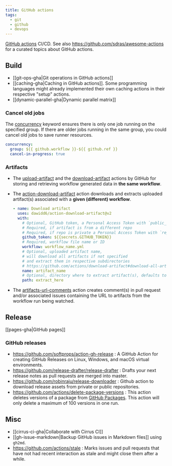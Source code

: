 ```yaml
---
title: GitHub actions
tags:
  - git
  - github
  - devops
---
```


[GitHub actions](https://docs.github.com/en/actions) CI/CD. See also https://github.com/sdras/awesome-actions for a curated topics about GitHub actions.

## Build

+ [[git-ops-gha|Git operations in GitHub actions]]
+ [[caching-gha|Caching in GitHub actions]]. Some programming languages might already implemented their own caching actions in their respective "setup" actions.
+ [[dynamic-parallel-gha|Dynamic parallel matrix]]

### Cancel old jobs

The [concurrency](https://docs.github.com/en/actions/using-jobs/using-concurrency) keyword ensures there is only one job running on the specified group. If there are older jobs running in the same group, you could  cancel old jobs to save runner resources.

```yaml
concurrency:
  group: ${{ github.workflow }}-${{ github.ref }}
  cancel-in-progress: true
```

### Artifacts

- The [upload-artifact](https://github.com/actions/upload-artifact) and the [download-artifact](https://github.com/actions/download-artifact) actions by GitHub for storing and retrieving workflow generated data in **the same workflow**.
- The [action-download-artifact](https://github.com/dawidd6/action-download-artifact) action downloads and extracts uploaded artifact(s) associated with a **given (different) workflow**.

  ```yaml
  - name: Download artifact
    uses: dawidd6/action-download-artifact@v2
    with:
      # Optional, GitHub token, a Personal Access Token with `public_repo` scope if needed
      # Required, if artifact is from a different repo
      # Required, if repo is private a Personal Access Token with `repo` scope is needed
      github_token: ${{secrets.GITHUB_TOKEN}}
      # Required, workflow file name or ID
      workflow: workflow_name.yml
      # Optional, uploaded artifact name,
      # will download all artifacts if not specified
      # and extract them in respective subdirectories
      # https://github.com/actions/download-artifact#download-all-artifacts
      name: artifact_name
      # Optional, directory where to extract artifact(s), defaults to current directory
      path: extract_here
  ```

- The [artifacts-url-comments](https://github.com/tonyhallett/artifacts-url-comments) action creates comment(s) in pull request and/or associated issues containing the URL to artifacts from the workflow run being watched.


## Release

[[pages-gha|GitHub pages]]

### GitHub releases

+ https://github.com/softprops/action-gh-release : A GitHub Action for creating GitHub Releases on Linux, Windows, and macOS virtual environments.
+ https://github.com/release-drafter/release-drafter : Drafts your next release notes as pull requests are merged into master.
+ https://github.com/robinraju/release-downloader : Github action to download release assets from private or public repositories.
+ https://github.com/actions/delete-package-versions : This action deletes versions of a package from [GitHub Packages](https://github.com/features/packages). This action will only delete a maximum of 100 versions in one run.

## Misc

+ [[cirrus-ci-gha|Collaborate with Cirrus CI]]
+ [[gh-issue-markdown|Backup GitHub issues in Markdown files]] using `gh2md`.
+ https://github.com/actions/stale : Marks issues and pull requests that have not had recent interaction as stale and might close them after a while.
